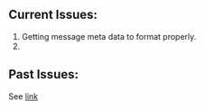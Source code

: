 ## Current Issues:

1. Getting message meta data to format properly.
2.

## Past Issues:

See [link](ISSUES_PAST.md)
